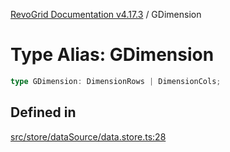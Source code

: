 [RevoGrid Documentation v4.17.3](README.md) / GDimension

# Type Alias: GDimension

```ts
type GDimension: DimensionRows | DimensionCols;
```

## Defined in

[src/store/dataSource/data.store.ts:28](https://github.com/revolist/revogrid/blob/2ad9a56a428342a01bbb7a115a581a401dbe3fef/src/store/dataSource/data.store.ts#L28)
